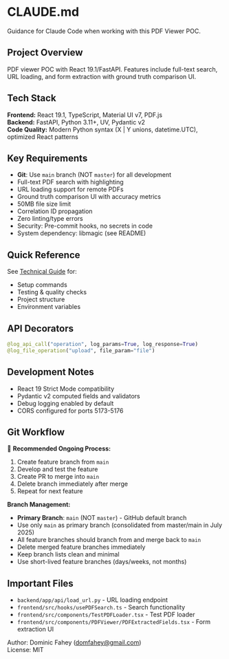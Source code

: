 # CLAUDE.md

Guidance for Claude Code when working with this PDF Viewer POC.

## Project Overview

PDF viewer POC with React 19.1/FastAPI. Features include full-text search, URL loading, and form extraction with ground truth comparison UI.

## Tech Stack

**Frontend:** React 19.1, TypeScript, Material UI v7, PDF.js  
**Backend:** FastAPI, Python 3.11+, UV, Pydantic v2  
**Code Quality:** Modern Python syntax (X | Y unions, datetime.UTC), optimized React patterns

## Key Requirements

- **Git**: Use `main` branch (NOT `master`) for all development
- Full-text PDF search with highlighting
- URL loading support for remote PDFs
- Ground truth comparison UI with accuracy metrics
- 50MB file size limit
- Correlation ID propagation
- Zero linting/type errors
- Security: Pre-commit hooks, no secrets in code
- System dependency: libmagic (see README)

## Quick Reference

See [Technical Guide](docs/TECHNICAL.md) for:
- Setup commands
- Testing & quality checks
- Project structure
- Environment variables

## API Decorators

```python
@log_api_call("operation", log_params=True, log_response=True)
@log_file_operation("upload", file_param="file")
```

## Development Notes

- React 19 Strict Mode compatibility
- Pydantic v2 computed fields and validators
- Debug logging enabled by default
- CORS configured for ports 5173-5176

## Git Workflow

🔄 **Recommended Ongoing Process:**
1. Create feature branch from `main`
2. Develop and test the feature
3. Create PR to merge into `main`
4. Delete branch immediately after merge
5. Repeat for next feature

**Branch Management:**
- **Primary Branch**: `main` (NOT `master`) - GitHub default branch
- Use only `main` as primary branch (consolidated from master/main in July 2025)
- All feature branches should branch from and merge back to `main`
- Delete merged feature branches immediately
- Keep branch lists clean and minimal
- Use short-lived feature branches (days/weeks, not months)

## Important Files

- `backend/app/api/load_url.py` - URL loading endpoint
- `frontend/src/hooks/usePDFSearch.ts` - Search functionality
- `frontend/src/components/TestPDFLoader.tsx` - Test PDF loader
- `frontend/src/components/PDFViewer/PDFExtractedFields.tsx` - Form extraction UI

Author: Dominic Fahey (domfahey@gmail.com)  
License: MIT